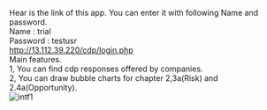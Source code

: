 Hear is the link of this app.  You can enter it with following Name and password.  
Name : trial  
Password : testusr  
http://13.112.39.220/cdp/login.php  
Main features.  
1, You can find cdp responses offered by companies.  
2, You can draw bubble charts for chapter 2,3a(Risk) and 2.4a(Opportunity).  
![intf1](https://user-images.githubusercontent.com/66505498/114054049-77767600-98ca-11eb-804d-60970e765a19.jpg)
